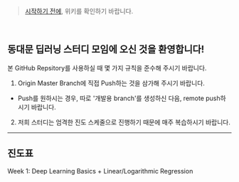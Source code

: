 > [시작하기 전에](https://github.com/steve2972/DDM_DL_Study/wiki), 위키를 확인하기 바랍니다.

<br>

## 동대문 딥러닝 스터디 모임에 오신 것을 환영합니다!

본 GitHub Repsitory를 사용하실 때 몇 가지 규칙을 준수해 주시기 바랍니다.


1. Origin Master Branch에 직접 Push하는 것을 삼가해 주시기 바랍니다.
 - Push를 원하시는 경우, 따로 '개발용 branch'를 생성하신 다음, remote push하시기 바랍니다.

2. 저희 스터디는 엄격한 진도 스케줄으로 진행하기 때문에 매주 복습하시기 바랍니다.

***

## 진도표

Week 1: Deep Learning Basics + Linear/Logarithmic Regression